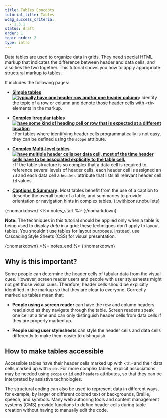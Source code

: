 ```yaml
---
title: Tables Concepts
tutorial_title: Tables
wcag_success_criteria: 
  - 1.3.1
status: draft
order: 1
topic_order: 2
type: intro
---
```


Data tables are used to organize data in grids. They need special HTML markup that indicates the difference between header and data cells, and also ties the two together. This tutorial shows you how to apply appropriate structural markup to tables. 

It includes the following pages:

-   **[Simple tables![ typically have one header row and/or one header column](img-simple.png)](simple.html):** Identify the topic of a row or column and denote those header cells with `<th>` elements in the markup.

-   **[Complex Irregular tables![ have some kind of heading cell or row that is expected at a different location](img-irreg.png)](irregular.html):**  For tables where identifying header cells programmatically is not easy, they can be defined using the `scope` attribute.

-   **[Complex Multi-level tables![ have multiple header cells per data cell, most of the time header cells have to be associated explicitly to the table cell.](img-multi.png)](multi-level.html):** If the table structure is so complex that a data cell is required to reference several levels of header cells, each header cell is assigned an `id` and each data cell a `headers` attribute that lists all relevant header cell `id` values.

-   **[Captions & Summary](caption-summary.html):** Most tables benefit from the use of a caption to describe the overall topic of a table, and summaries to provide orientation or navigation hints in complex tables.
{:.withicons.nobullets}


{::nomarkdown}
<%= notes_start %>
{:/nomarkdown}

**Note:** The techniques in this tutorial should be applied only when a table is being used to display _data_ in a grid; these techniques don’t apply to layout tables. You shouldn’t use tables for layout purposes. Instead, use Cascading Style Sheets (CSS) for visual presentation.

{::nomarkdown}
<%= notes_end %>
{:/nomarkdown}


## Why is this important?

Some people can determine the header cells of tabular data from the visual cues. However, screen reader users and people with user stylesheets might not get those visual cues. Therefore, header cells should be explicitly identified in the markup so that they are clear to everyone. Correctly marked up tables mean that:

-   **People using a screen reader** can have the row and column headers read aloud as they navigate through the table. Screen readers speak one cell at a time and can only distinguish header cells from data cells if they are properly marked up.

-   **People using user stylesheets** can style the header cells and data cells differently to make them easier to distinguish.

## How to make tables accessible

Accessible tables have their header cells marked up with `<th>` and their data cells marked up with `<td>`. For more complex tables, explicit associations may be needed using `scope` or `id` and `headers` attributes, so that they can be interpreted by assistive technologies.

The structural coding can also be used to represent data in different ways, for example, by larger or different colored text or backgrounds, Braille, speech, and symbols. Many web authoring tools and content management systems (CMS) provide functions to define header cells during table creation without having to manually edit the code.
